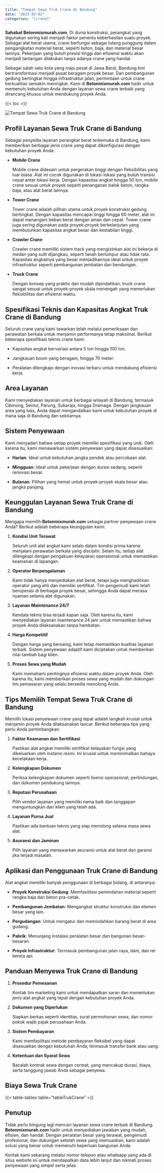 ```yaml
---
title: "Tempat Sewa Truk Crane di Bandung"
date: "2023-03-02"
categories: "[crane]"
---
```


**Sahabat Betonmixmurah.com**, Di dunia konstruksi, perangkat yang digunakan sering kali menjadi faktor penentu keberhasilan suatu proyek. Sebagai alat berat utama, crane berfungsi sebagai tulang punggung dalam pengangkatan material berat, seperti beton, baja, dan material besar lainnya. Pekerjaan yang butuh presisi tinggi dan efisiensi waktu akan menjadi tantangan dilakukan tanpa adanya crane yang handal.

Sebagai salah satu kota yang maju pesat di Jawa Barat, Bandung kini bertransformasi menjadi pusat beragam proyek besar. Dari pembangunan gedung bertingkat hingga infrastruktur jalan, permintaan untuk crane berkualitas semakin meningkat. Kami di **Betonmixmurah.com** hadir untuk memenuhi kebutuhan Anda dengan layanan sewa crane terbaik yang dirancang khusus untuk mendukung proyek Anda.

{{< toc >}}

![Tempat Sewa Truk Crane di Bandung](/images/crane/sewa-crane-09.jpg)

## Profil Layanan Sewa Truk Crane di Bandung

Sebagai penyedia layanan perangkat berat terkemuka di Bandung, kami memberikan berbagai jenis crane yang dapat dikonfigurasi dengan kebutuhan proyek Anda:  

- **Mobile Crane**  

  Mobile crane didesain untuk pergerakan tinggi dengan fleksibilitas yang luar biasa. Alat ini cocok digunakan di lokasi-lokasi yang butuh transisi cepat antar lokasi kerja. Dengan kapasitas angkat hingga 50 ton, mobile crane sesuai untuk proyek seperti penanganan balok beton, rangka baja, atau alat berat lainnya.  

- **Tower Crane**  

  Tower crane adalah pilihan utama untuk proyek konstruksi gedung bertingkat. Dengan kapasitas mencapai tinggi hingga 60 meter, alat ini dapat menangani beban berat dengan aman dan cepat. Tower crane juga sering digunakan pada proyek-proyek berkelanjutan yang membutuhkan kapasitas angkat besar dan kestabilan tinggi.  

- **Crawler Crane**  

  Crawler crane memiliki sistem track yang mengizinkan alat ini bekerja di medan yang sulit dijangkau, seperti tanah berlumpur atau tidak rata. Kapasitas angkatnya yang besar menjadikannya ideal untuk proyek infrastruktur seperti pembangunan jembatan dan bendungan.  

- **Truck Crane**  

  Dengan konsep yang praktis dan mudah dipindahkan, truck crane sangat sesuai untuk proyek-proyek skala menengah yang memerlukan fleksibilitas dan efisiensi waktu.

## Spesifikasi Teknis dan Kapasitas Angkat Truk Crane di Bandung 

Seluruh crane yang kami tawarkan telah melalui pemeriksaan dan perawatan berkala untuk menjamin performanya tetap maksimal. Berikut beberapa spesifikasi teknis crane kami:  

- Kapasitas angkat bervariasi antara 5 ton hingga 100 ton.  

- Jangkauan boom yang beragam, hingga 70 meter.  

- Peralatan dilengkapi dengan inovasi terbaru untuk mendukung efisiensi kerja.  

## Area Layanan  

Kami menyediakan layanan untuk berbagai wilayah di Bandung, termasuk Cibinong, Sentul, Parung, Sukaraja, hingga Dramaga. Dengan jangkauan area yang luas, Anda dapat mengandalkan kami untuk kebutuhan proyek di mana saja di Bandung dan sekitarnya.  

## Sistem Penyewaan  

Kami menyadari bahwa setiap proyek memiliki spesifikasi yang unik. Oleh karena itu, kami menawarkan sistem penyewaan yang dapat disesuaikan:  

- **Harian**: Ideal untuk kebutuhan jangka pendek atau percobaan alat.  

- **Mingguan**: Ideal untuk pekerjaan dengan durasi sedang, seperti renovasi besar.  

- **Bulanan**: Pilihan yang hemat untuk proyek-proyek skala besar atau jangka panjang.

## Keunggulan Layanan Sewa Truk Crane di Bandung 

Mengapa memilih **Betonmixmurah.com** sebagai partner penyewaan crane Anda? Berikut adalah beberapa keunggulan kami:  

1. **Kondisi Unit Terawat**  

   Seluruh unit alat angkat kami selalu dalam kondisi prima karena menjalani perawatan berkala yang disciplin. Selain itu, setiap alat dilengkapi dengan pengakuan kelayakan operasional untuk memastikan keamanan di lapangan.  

2. **Operator Berpengalaman**  

   Kami tidak hanya menyediakan alat berat, tetapi juga menghadirkan operator yang ahli dan memiliki sertifikat. Tim pengemudi kami telah beroperasi di berbagai proyek besar, sehingga Anda dapat merasa nyaman selama alat digunakan.  

3. **Layanan Maintenance 24/7**  

   Kendala teknis bisa terjadi kapan saja. Oleh karena itu, kami menyediakan layanan maintenance 24 jam untuk memastikan bahwa proyek Anda dilaksanakan tanpa hambatan.  

4. **Harga Kompetitif**  

   Dengan harga yang bersaing, kami tetap memastikan kualitas layanan terbaik. Sistem penyewaan adaptif kami diciptakan untuk memberikan nilai tambah bagi klien.  

5. **Proses Sewa yang Mudah**  

   Kami memahami pentingnya efisiensi waktu dalam proyek Anda. Oleh karena itu, kami memberikan proses sewa yang mudah dan dukungan tim pemasaran yang selalu bersedia menolong Anda.

## Tips Memilih Tempat Sewa Truk Crane di Bandung

Memilih lokasi penyewaan crane yang tepat adalah langkah krusial untuk menjamin proyek Anda dilaksanakan lancar. Berikut beberapa tips yang perlu Anda pertimbangkan:  

1. **Faktor Keamanan dan Sertifikasi**  

   Pastikan alat angkat memiliki sertifikat kelayakan fungsi yang dikeluarkan oleh instansi resmi. Ini krusial untuk meminimalkan bahaya kecelakaan kerja.  

2. **Kelengkapan Dokumen**  

   Periksa kelengkapan dokumen seperti lisensi operasional, perlindungan, dan dokumen pendukung lainnya.  

3. **Reputasi Perusahaan**  

   Pilih vendor layanan yang memiliki nama baik dan tanggapan menguntungkan dari klien yang telah ada.  

4. **Layanan Purna Jual**  

   Pastikan ada bantuan teknis yang siap menolong selama masa sewa alat.  

5. **Asuransi dan Jaminan**  

   Pilih layanan yang menawarkan asuransi untuk alat berat dan garansi jika terjadi masalah.  

## Aplikasi dan Penggunaan Truk Crane di Bandung

Alat angkat memiliki banyak penggunaan di berbagai bidang, di antaranya:  

- **Proyek Konstruksi Gedung**: Memfasilitasi pemindahan material seperti rangka baja dan beton pra-cetak.  

- **Pembangunan Jembatan**: Mengangkat struktur konstruksi dan elemen besar yang lain.  

- **Pergudangan**: Untuk mengatur dan memindahkan barang berat di area gudang.  

- **Pabrik**: Menunjang instalasi peralatan besar dan bangunan besar-besaran.  

- **Proyek Infrastruktur**: Termasuk pembangunan jalan raya, dam, dan rel kereta api.  

## Panduan Menyewa Truk Crane di Bandung

1. **Prosedur Pemesanan**  

   Kontak tim marketing kami untuk mendapatkan saran dan menentukan jenis alat angkat yang tepat dengan kebutuhan proyek Anda.  

2. **Dokumen yang Diperlukan**  

   Siapkan berkas seperti identitas, surat permohonan sewa, dan nomor pokok wajib pajak perusahaan Anda.  

3. **Sistem Pembayaran**  

   Kami memfasilitasi metode pembayaran fleksibel yang dapat disesuaikan dengan kebutuhan Anda, termasuk transfer bank atau uang.  

4. **Ketentuan dan Syarat Sewa**  

   Bacalah kontrak sewa dengan cermat, yang mencakup durasi, biaya, serta tanggung jawab Anda sebagai penyewa.

## Biaya Sewa Truk Crane

{{< table-tables table="tableTrukCrane" >}}

## Penutup

Tidak perlu bingung lagi mencari layanan sewa crane terbaik di Bandung. **Betonmixmurah.com** hadir untuk menyediakan jawaban yang mudah, efisien, dan handal. Dengan peralatan besar yang terawat, pengemudi profesional, dan dukungan setelah sewa yang memuaskan, kami adalah solusi yang benar untuk memenuhi keperluan bangunan Anda.  

Kontak kami sekarang melalui nomor telepon atau whatsapp yang ada di situs website ini untuk mendapatkan data lebih lanjut dan nikmati proses penyewaan yang simpel serta jelas.